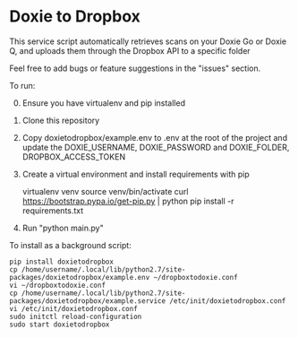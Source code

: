 # Doxie to Dropbox

This service script automatically retrieves scans on your Doxie Go or Doxie Q, and uploads them through the Dropbox API to a specific folder

Feel free to add bugs or feature suggestions in the "issues" section.

To run:

0) Ensure you have virtualenv and pip installed

1) Clone this repository

3) Copy doxietodropbox/example.env to .env at the root of the project and update the DOXIE_USERNAME, DOXIE_PASSWORD and DOXIE_FOLDER, DROPBOX_ACCESS_TOKEN

4) Create a virtual environment and install requirements with pip
	
	virtualenv venv
    source venv/bin/activate
    curl https://bootstrap.pypa.io/get-pip.py | python
    pip install -r requirements.txt

5) Run "python main.py" 


To install as a background script:

	pip install doxietodropbox
	cp /home/username/.local/lib/python2.7/site-packages/doxietodropbox/example.env ~/dropboxtodoxie.conf
	vi ~/dropboxtodoxie.conf
	cp /home/username/.local/lib/python2.7/site-packages/doxietodropbox/example.service /etc/init/doxietodropbox.conf
	vi /etc/init/doxietodropbox.conf
	sudo initctl reload-configuration
	sudo start doxietodropbox